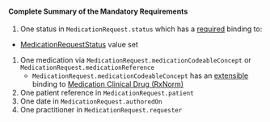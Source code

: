 #### Complete Summary of the Mandatory Requirements

1.  One status in `MedicationRequest.status` which has a [required]({{site.data.fhir.path}}/terminologies.html#required) binding to:
-   [MedicationRequestStatus] value set
1.  One medication via `MedicationRequest.medicationCodeableConcept` or `MedicationRequest.medicationReference`   
     -  `MedicationRequest.medicationCodeableConcept` has an [extensible]({{site.data.fhir.path}}/terminologies.html#extensible) binding to [Medication Clinical Drug (RxNorm)]
1.  One patient reference in `MedicationRequest.patient`
1.  One date in `MedicationRequest.authoredOn`
1.  One practitioner in `MedicationRequest.requester`


  [Medication Clinical Drug (RxNorm)]: ValueSet-us-core-medication-codes.html
  [MedicationRequestStatus]: {{site.data.fhir.path}}/valueset-medication-request-status.html
[MedicationStatementStatus]: {{site.data.fhir.path}}/valueset-medication-statement-status.html
